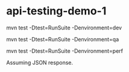 # api-testing-demo-1

mvn test -Dtest=RunSuite -Denvironment=dev

mvn test -Dtest=RunSuite -Denvironment=qa

mvn test -Dtest=RunSuite -Denvironment=perf

Assuming JSON response.
